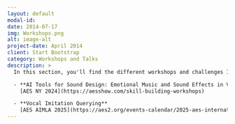 ```yaml
---
layout: default
modal-id: 
date: 2014-07-17
img: Workshops.png
alt: image-alt
project-date: April 2014
client: Start Bootstrap
category: Workshops and Talks
description: >
  In this section, you'll find the different workshops and challenges I've helped organize:

  - **AI Tools for Sound Design: Emotional Music and Sound Effects in Visual Media**  
    [AES NY 2024](https://aesshow.com/skill-building-workshops)  

  - **Vocal Imitation Querying**  
    [AES AIMLA 2025](https://aes2.org/events-calendar/2025-aes-international-conference-on-artificial-intelligence-and-machine-learning-for-audio/)
---
```


